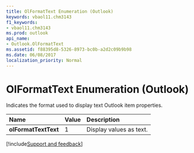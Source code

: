 ```yaml
---
title: OlFormatText Enumeration (Outlook)
keywords: vbaol11.chm3143
f1_keywords:
- vbaol11.chm3143
ms.prod: outlook
api_name:
- Outlook.OlFormatText
ms.assetid: f88395d8-5326-8973-bc0b-a2d2c09b9b98
ms.date: 06/08/2017
localization_priority: Normal
---
```



# OlFormatText Enumeration (Outlook)

Indicates the format used to display text Outlook item properties.



|Name|Value|Description|
|:-----|:-----|:-----|
| **olFormatTextText**|1|Display values as text.|

[!include[Support and feedback](~/includes/feedback-boilerplate.md)]